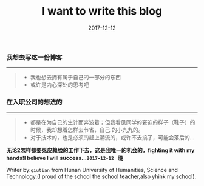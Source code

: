﻿---
layout: post
title: "I want to write this blog"
date: 2017-12-12
description: "the reason of writing the blog"
tag: thinks
---

### 我想去写这一份博客

------

> * 我也想去拥有属于自己的一部分的东西
> * 或许是内心深处的思考吧



### 在入职公司的想法的

------

> * 都是在为自己的生计而奔波着；但我看见同学的窘迫的样子（鞋子）的时候，我却想着怎样去节省，自己
的小九九的。
> * 对于技术的，也是必须的赶上潮流的，或许不去搞了，可能会落后的...

**无论2怎样都要死皮赖脸的工作下去，这是我唯一的机会的，fighting it with my hands!I believe I will success...`2017-12-12 ` 晚**

Writer by:`qiutian` from Hunan University of Humanities, Science and Technology.(I proud of the school the school teacher,also yhink  my school).
  


